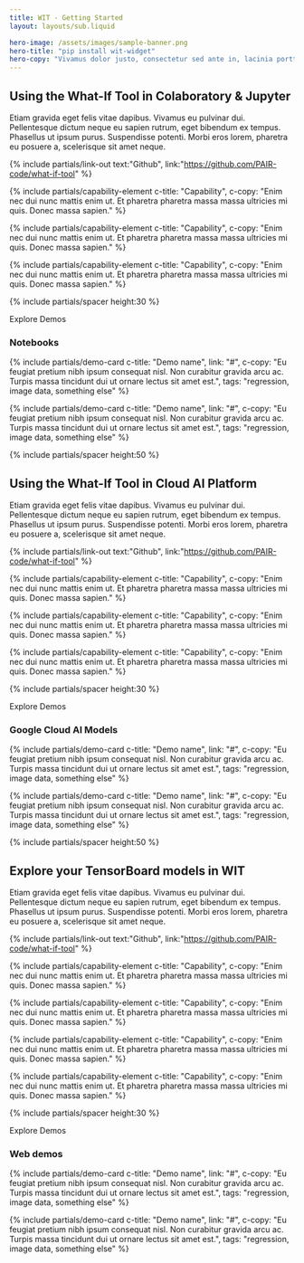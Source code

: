 ```yaml
---
title: WIT - Getting Started
layout: layouts/sub.liquid

hero-image: /assets/images/sample-banner.png
hero-title: "pip install wit-widget"
hero-copy: "Vivamus dolor justo, consectetur sed ante in, lacinia porttitor tellus. Vestibulum neque leo, volutpat sit amet velit ut, laoreet maximus tortor. Donec pulvinar porta luctus. "
---
```


<div class="mdl-cell--8-col mdl-cell--4-col-tablet mdl-cell--4-col-phone">

## Using the What-If Tool in Colaboratory & Jupyter

Etiam gravida eget felis vitae dapibus. Vivamus eu pulvinar dui. Pellentesque dictum neque eu sapien rutrum, eget bibendum ex tempus. Phasellus ut ipsum purus. Suspendisse potenti. Morbi eros lorem, pharetra eu posuere a, scelerisque sit amet neque. 

{% include partials/link-out text:"Github", link:"https://github.com/PAIR-code/what-if-tool" %}

{% include partials/capability-element c-title: "Capability", c-copy: "Enim nec dui nunc mattis enim ut. Et pharetra pharetra massa massa ultricies mi quis. Donec massa sapien." %}

{% include partials/capability-element c-title: "Capability", c-copy: "Enim nec dui nunc mattis enim ut. Et pharetra pharetra massa massa ultricies mi quis. Donec massa sapien." %}

{% include partials/capability-element c-title: "Capability", c-copy: "Enim nec dui nunc mattis enim ut. Et pharetra pharetra massa massa ultricies mi quis. Donec massa sapien." %}

{% include partials/spacer height:30 %}

<div class="section-action">Explore Demos</div>

### Notebooks

  <div class="mdl-grid no-padding">

  {% include partials/demo-card c-title: "Demo name", link: "#", c-copy: "Eu feugiat pretium nibh ipsum consequat nisl. Non curabitur gravida arcu ac. Turpis massa tincidunt dui ut ornare lectus sit amet est.", tags: "regression, image data, something else" %}

  {% include partials/demo-card c-title: "Demo name", link: "#", c-copy: "Eu feugiat pretium nibh ipsum consequat nisl. Non curabitur gravida arcu ac. Turpis massa tincidunt dui ut ornare lectus sit amet est.", tags: "regression, image data, something else" %}

  </div>

{% include partials/spacer height:50 %}

## Using the What-If Tool in Cloud AI Platform

Etiam gravida eget felis vitae dapibus. Vivamus eu pulvinar dui. Pellentesque dictum neque eu sapien rutrum, eget bibendum ex tempus. Phasellus ut ipsum purus. Suspendisse potenti. Morbi eros lorem, pharetra eu posuere a, scelerisque sit amet neque. 

{% include partials/link-out text:"Github", link:"https://github.com/PAIR-code/what-if-tool" %}

{% include partials/capability-element c-title: "Capability", c-copy: "Enim nec dui nunc mattis enim ut. Et pharetra pharetra massa massa ultricies mi quis. Donec massa sapien." %}

{% include partials/capability-element c-title: "Capability", c-copy: "Enim nec dui nunc mattis enim ut. Et pharetra pharetra massa massa ultricies mi quis. Donec massa sapien." %}

{% include partials/capability-element c-title: "Capability", c-copy: "Enim nec dui nunc mattis enim ut. Et pharetra pharetra massa massa ultricies mi quis. Donec massa sapien." %}

{% include partials/spacer height:30 %}

<div class="section-action">Explore Demos</div>

### Google Cloud AI Models

  <div class="mdl-grid no-padding">

  {% include partials/demo-card c-title: "Demo name", link: "#", c-copy: "Eu feugiat pretium nibh ipsum consequat nisl. Non curabitur gravida arcu ac. Turpis massa tincidunt dui ut ornare lectus sit amet est.", tags: "regression, image data, something else" %}

  {% include partials/demo-card c-title: "Demo name", link: "#", c-copy: "Eu feugiat pretium nibh ipsum consequat nisl. Non curabitur gravida arcu ac. Turpis massa tincidunt dui ut ornare lectus sit amet est.", tags: "regression, image data, something else" %}

  </div>

{% include partials/spacer height:50 %}

## Explore your TensorBoard models in WIT

Etiam gravida eget felis vitae dapibus. Vivamus eu pulvinar dui. Pellentesque dictum neque eu sapien rutrum, eget bibendum ex tempus. Phasellus ut ipsum purus. Suspendisse potenti. Morbi eros lorem, pharetra eu posuere a, scelerisque sit amet neque. 

{% include partials/link-out text:"Github", link:"https://github.com/PAIR-code/what-if-tool" %}

{% include partials/capability-element c-title: "Capability", c-copy: "Enim nec dui nunc mattis enim ut. Et pharetra pharetra massa massa ultricies mi quis. Donec massa sapien." %}

{% include partials/capability-element c-title: "Capability", c-copy: "Enim nec dui nunc mattis enim ut. Et pharetra pharetra massa massa ultricies mi quis. Donec massa sapien." %}

{% include partials/capability-element c-title: "Capability", c-copy: "Enim nec dui nunc mattis enim ut. Et pharetra pharetra massa massa ultricies mi quis. Donec massa sapien." %}

{% include partials/capability-element c-title: "Capability", c-copy: "Enim nec dui nunc mattis enim ut. Et pharetra pharetra massa massa ultricies mi quis. Donec massa sapien." %}

{% include partials/spacer height:30 %}

<div class="section-action">Explore Demos</div>

### Web demos

  <div class="mdl-grid no-padding">

  {% include partials/demo-card c-title: "Demo name", link: "#", c-copy: "Eu feugiat pretium nibh ipsum consequat nisl. Non curabitur gravida arcu ac. Turpis massa tincidunt dui ut ornare lectus sit amet est.", tags: "regression, image data, something else" %}

  {% include partials/demo-card c-title: "Demo name", link: "#", c-copy: "Eu feugiat pretium nibh ipsum consequat nisl. Non curabitur gravida arcu ac. Turpis massa tincidunt dui ut ornare lectus sit amet est.", tags: "regression, image data, something else" %}

  </div>

</div>